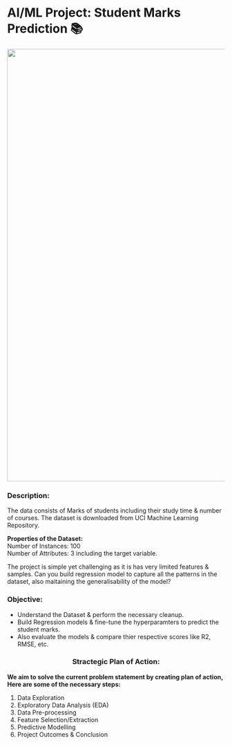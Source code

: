 # AI/ML Project: Student Marks Prediction 📚
<p align="center"><img src="https://user-images.githubusercontent.com/54996245/142776524-363e18eb-cee9-48ce-9880-de372488161e.jpg" style="width: 1000px;"/></p>

### Description:

The data consists of Marks of students including their study time & number of courses. The dataset is downloaded from UCI Machine Learning Repository.

**Properties of the Dataset:** \
Number of Instances: 100\
Number of Attributes: 3 including the target variable.

The project is simple yet challenging as it is has very limited features & samples. Can you build regression model to capture all the patterns in the dataset, also maitaining the generalisability of the model?

### Objective:
- Understand the Dataset & perform the necessary cleanup.
- Build Regression models & fine-tune the hyperparamters to predict the student marks.
- Also evaluate the models & compare thier respective scores like R2, RMSE, etc.

### <center> Stractegic Plan of Action:
  
**We aim to solve the current problem statement by creating plan of action, Here are some of the necessary steps:**
1. Data Exploration
2. Exploratory Data Analysis (EDA)
3. Data Pre-processing
4. Feature Selection/Extraction
5. Predictive Modelling
6. Project Outcomes & Conclusion
